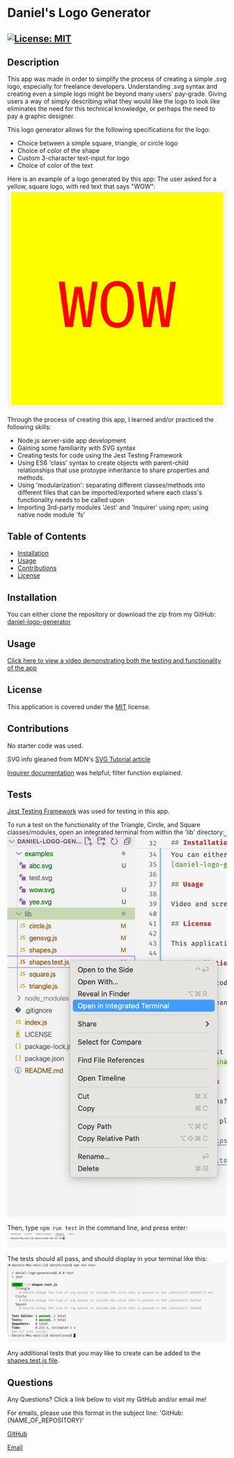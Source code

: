 # Daniel's Logo Generator

## [![License: MIT](https://img.shields.io/badge/License-MIT-yellow.svg)](https://opensource.org/licenses/MIT)

## Description

This app was made in order to simplify the process of creating a simple .svg logo, especially for freelance developers. Understanding .svg syntax and creating even a simple logo might be beyond many users' pay-grade. Giving users a way of simply describing what they would like the logo to look like eliminates the need for this technical knowledge, or perhaps the need to pay a graphic designer.

This logo generator allows for the following specifications for the logo:

- Choice between a simple square, triangle, or circle logo
- Choice of color of the shape
- Custom 3-character text-input for logo
- Choice of color of the text

Here is an example of a logo generated by this app: The user asked for a yellow, square logo, with red text that says "WOW":
![WOW logo](screenshots/wow-logo.png)

Through the process of creating this app, I learned and/or practiced the following skills:

- Node.js server-side app development
- Gaining some familiarity with SVG syntax
- Creating tests for code using the Jest Testing Framework
- Using ES6 'class' syntax to create objects with parent-child relationships that use protoype inheritance to share properties and methods.
- Using 'modularization': separating different classes/methods into different files that can be imported/exported where each class's functionality needs to be called upon
- Importing 3rd-party modules 'Jest' and 'Inquirer' using npm; using native node module 'fs'

## Table of Contents

- [Installation](#installation)
- [Usage](#usage)
- [Contributions](#contributions)
- [License](#license)

## Installation

You can either clone the repository or download the zip from my GitHub:
[daniel-logo-generator](https://github.com/danrcross/daniel-logo-generator)

## Usage

[Click here to view a video demonstrating both the testing and functionality of the app](https://drive.google.com/file/d/1c7nf8CbDnebphhVbBg6h88qewtGdJJFc/view?usp=sharing)

## License

This application is covered under the [MIT](https://opensource.org/licenses/MIT) license.

## Contributions

No starter code was used.

SVG info gleaned from MDN's [SVG Tutorial article](https://developer.mozilla.org/en-US/docs/Web/SVG/Tutorial)

[Inquirer documentation](https://www.npmjs.com/package/inquirer) was helpful; filter function explained.

## Tests

[Jest Testing Framework](https://jestjs.io/) was used for testing in this app.

To run a test on the functionality of the Triangle, Circle, and Square classes/modules, open an integrated terminal from within the 'lib' directory:
![Open Terminal](screenshots/open-term.png)

Then, type `npm run test` in the command line, and press enter:
![npm run test](screenshots/npm-run.png)

The tests should all pass, and should display in your terminal like this:
![Test Complete](screenshots/test-complete.png)

Any additional tests that you may like to create can be added to the [shapes.test.js file](lib/shapes.test.js).

## Questions

Any Questions? Click a link below to visit my GitHub and/or email me!

For emails, please use this format in the subject line: 'GitHub: {NAME_OF_REPOSITORY}'

[GitHub](https://github.com/danrcross)

[Email](mailto:danrcross@gmail.com)
